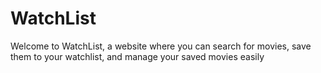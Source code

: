 # WatchList
Welcome to WatchList, a website where you can search for movies, save them to your watchlist, and manage your saved movies easily
